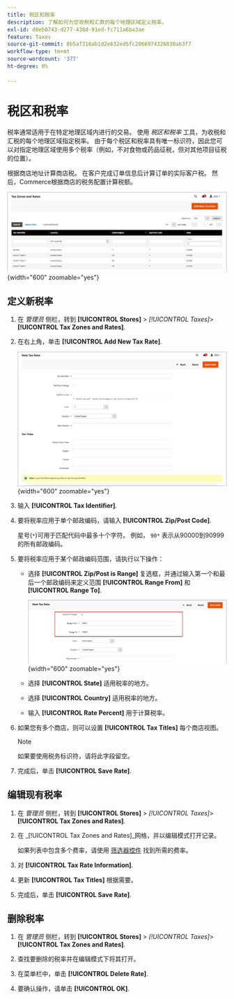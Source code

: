 ```yaml
---
title: 税区和税率
description: 了解如何为您收税和汇款的每个地理区域定义税率。
exl-id: d8eb0743-d277-438d-91ed-fc711a6ba3ae
feature: Taxes
source-git-commit: 8b5af316ab1d2e632ed5fc2066974326830ab3f7
workflow-type: tm+mt
source-wordcount: '377'
ht-degree: 0%

---
```


# 税区和税率

税率通常适用于在特定地理区域内进行的交易。 使用 _税区和税率_ 工具，为收税和汇税的每个地理区域指定税率。 由于每个税区和税率具有唯一标识符，因此您可以对指定地理区域使用多个税率（例如，不对食物或药品征税，但对其他项目征税的位置）。

根据商店地址计算商店税。 在客户完成订单信息后计算订单的实际客户税。 然后，Commerce根据商店的税务配置计算税额。

![税区和税率](./assets/tax-zones-rates.png){width="600" zoomable="yes"}

## 定义新税率

1. 在 _管理员_ 侧栏，转到 **[!UICONTROL Stores]** > _[!UICONTROL Taxes]_>**[!UICONTROL Tax Zones and Rates]**.

1. 在右上角，单击 **[!UICONTROL Add New Tax Rate]**.

   ![新税率](./assets/tax-rate-new.png){width="600" zoomable="yes"}

1. 输入 **[!UICONTROL Tax Identifier]**.

1. 要将税率应用于单个邮政编码，请输入 **[!UICONTROL Zip/Post Code]**.

   星号(`*`)可用于匹配代码中最多十个字符。 例如， `90*` 表示从90000到90999的所有邮政编码。

1. 要将税率应用于某个邮政编码范围，请执行以下操作：

   - 选择 **[!UICONTROL Zip/Post is Range]** 复选框，并通过输入第一个和最后一个邮政编码来定义范围 **[!UICONTROL Range From]** 和 **[!UICONTROL Range To]**.

     ![ZIP/Post为范围](./assets/tax-rate-new-zip-post-range.png){width="600" zoomable="yes"}

   - 选择 **[!UICONTROL State]** 适用税率的地方。

   - 选择 **[!UICONTROL Country]** 适用税率的地方。

   - 输入 **[!UICONTROL Rate Percent]** 用于计算税率。

1. 如果您有多个商店，则可以设置 **[!UICONTROL Tax Titles]** 每个商店视图。

   >[!NOTE]
   >
   >如果要使用税务标识符，请将此字段留空。

1. 完成后，单击 **[!UICONTROL Save Rate]**.

## 编辑现有税率

1. 在 _管理员_ 侧栏，转到 **[!UICONTROL Stores]** > _[!UICONTROL Taxes]_>**[!UICONTROL Tax Zones and Rates]**.

1. 在 _[!UICONTROL Tax Zones and Rates]_网格，并以编辑模式打开记录。

   如果列表中包含多个费率，请使用 [筛选器控件](../getting-started/admin-grid-controls.md) 找到所需的费率。

1. 对 **[!UICONTROL Tax Rate Information]**.

1. 更新 **[!UICONTROL Tax Titles]** 根据需要。

1. 完成后，单击 **[!UICONTROL Save Rate]**.

## 删除税率

1. 在 _管理员_ 侧栏，转到 **[!UICONTROL Stores]** > _[!UICONTROL Taxes]_>**[!UICONTROL Tax Zones and Rates]**.

1. 查找要删除的税率并在编辑模式下将其打开。

1. 在菜单栏中，单击 **[!UICONTROL Delete Rate]**.

1. 要确认操作，请单击 **[!UICONTROL OK]**.
